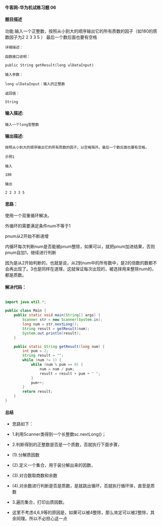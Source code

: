 #### 牛客网-华为机试练习题 06

#### 题目描述

功能:输入一个正整数，按照从小到大的顺序输出它的所有质数的因子（如180的质数因子为2 2 3 3 5 ） 最后一个数后面也要有空格

```
详细描述：

函数接口说明：

public String getResult(long ulDataInput)

输入参数：

long ulDataInput：输入的正整数

返回值：

String
```

#### 输入描述:

```
输入一个long型整数
```

#### 输出描述:

```
按照从小到大的顺序输出它的所有质数的因子，以空格隔开。最后一个数后面也要有空格。

示例1

输入

180

输出

2 2 3 3 5
```

#### 思路：

使用一个双重循环解决。

外循环的需要满足条件num不等于1

pnum从2开始不断递增

内循环每次判断num是否能被pnum整除，如果可以，就把pnum加进结果，否则pnum自加1，继续进行判断

因为是从2开始判断的，也就是说，从2到num中的所有数中，是2的倍数的数都不会再出现了。3也是同样在道理，这就保证每次出现的，被选择用来整除num的，都是质数。

#### 解决代码：

```java

import java.util.*;

public class Main {
    public static void main(String[] args) {
        Scanner str = new Scanner(System.in);
        long num = str.nextLong();
        String result = getResult(num);
        System.out.println(result);
    }

    public static String getResult(long num) {
        int pum = 2;
        String result = "";
        while (num != 1) {
            while (num % pum == 0) {
                num = num / pum;
                result = result + pum + " ";
            }
            pum++;
        }
        return result;
    }
}

```

#### 总结

* 思路如下：

* 1.利用Scanner类得到一个长整数sc.nextLong()；

* 2.判断得到的正整数是否是一个质数，否就执行下面步骤，

* (1).分解质因数

* (2).定义一个集合，用于装分解出来的因数，

* (3).对合数取商数和余数

* (4).对余数进行判断是否是质数，是就跳出循环，否就执行循环体，直至是质数

* 3.遍历集合，打印出质因数。

* 这里不考虑4,6,9等的原因是，如果可以被4整除，那么肯定可以被2整除，其余同理。所以不必担心这一点

  